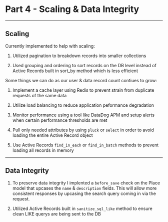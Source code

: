 # Part 4 - Scaling & Data Integrity

---

## Scaling

Currently implemented to help with scaling:

1. Utilized pagination to breakdown records into smaller collections

2. Used grouping and ordering to sort records on the DB level instead of Active Records built in sort_by method which is less efficient

Some things we can do as our user & data record count contiues to grow:

1. Implement a cache layer using Redis to prevent strain from duplicate requests of the same data

2. Utilize load balancing to reduce application peformance degradation

3. Monitor performance using a tool like DataDog APM and setup alerts when certain performance thresholds are met

4. Pull only needed attributes by using `pluck` or `select` in order to avoid loading the entire Active Record object

5. Use Active Records `find_in_each` or `find_in_batch` methods to prevent loading all records in memory

---

## Data Integrity

1. To preserve data integrity I implented a `before_save` check on the Place model that upcases the `name` & `description` fields. This will allow more consistent responses by upcasing the search query coming in via the request.

2. Utilized Active Records built in `sanitize_sql_like` method to ensure clean LIKE querys are being sent to the DB